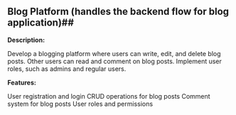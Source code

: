 ## Blog Platform (handles the backend flow for blog application)##

**Description:**

Develop a blogging platform where users can write, edit, and delete blog posts. 
Other users can read and comment on blog posts. 
Implement user roles, such as admins and regular users.

**Features:**

User registration and login
CRUD operations for blog posts
Comment system for blog posts
User roles and permissions
